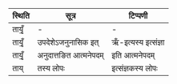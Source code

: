 | स्थिति | सूत्र | टिप्पणी |
| ----- | ------- | ------ |
| तायृँ॒ | - | - |
| तायृँ॒ | उपदेशेऽजनुनासिक इत् | ऋँ-इत्यस्य इत्संज्ञा |
| तायृँ॒ | अनुदात्तङित आत्मनेपदम् | इति आत्मनेपदम् |
| ताय् | तस्य लोपः | इत्संज्ञकस्य लोपः |
